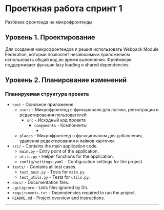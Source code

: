 # Проеткная работа спринт 1

Разбивка фронтенда на микрофронтенды

## Уровень 1. Проектирование

Для создания микрофронтендов я решил использовать Webpack Module Federation, который позволяет независимым приложениям использовать общий код во время выполнения. Фреймворк поддерживает функции lazy loading и shared dependencies. 

## Уровень 2. Планирование изменений

### Планируемая структура проекта

- `host` - Основное приложение
  - `users` - Микрофронтенд с функционало для логина, регистрации и редактирования пользователей
    - `src` - Исходный код проекта
      - `components` - Компоненты
        - ``
  - `places` - Микрофронтенд с функционалом для добавления, удаления редактирования и лайков карточек
- `src/` - Contains the main application code.
  - `main.py` - Entry point of the application.
  - `utils.py` - Helper functions for the application.
  - `config/settings.yaml` - Configuration settings for the project.
- `tests/` - Contains all test cases.
  - `test_main.py` - Tests for `main.py`.
  - `test_utils.py` - Tests for `utils.py`.
- `docs/` - Documentation files.
- `.gitignore` - Lists files ignored by Git.
- `requirements.txt` - Dependencies required to run the project.
- `README.md` - Project overview and instructions.

---




